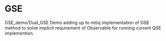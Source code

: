 # GSE
GSE_demo/Dual_GSE Demo adding up to mitiq implementation of GSE method to solve implicit requirement of Observable for running current QSE implemention.

